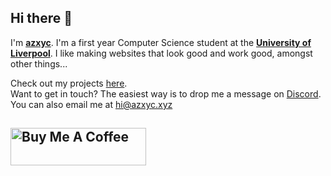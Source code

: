 ## Hi there 👋
I'm [**azxyc**](https://azxyc.xyz). I'm a first year Computer Science student at the [**University of Liverpool**](https://liv.ac.uk). I like making websites that look good and work good, amongst other things...

Check out my projects [here](https://azxyc.xyz/projects). <br/>
Want to get in touch? The easiest way is to drop me a message on [Discord](https://dsc.bio/azxyc). <br/>
You can also email me at hi@azxyc.xyz

<a href="https://www.buymeacoffee.com/azxycdev" target="_blank"><img src="https://cdn.buymeacoffee.com/buttons/v2/default-yellow.png" alt="Buy Me A Coffee" style="height: 60px !important;width: 217px !important;" ></a>
----

